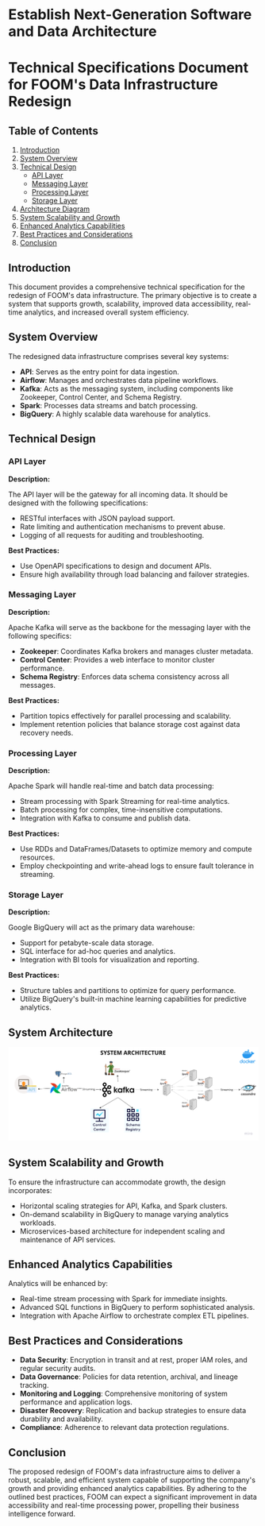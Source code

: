 # Establish Next-Generation Software and Data Architecture

# Technical Specifications Document for FOOM's Data Infrastructure Redesign

  

## Table of Contents

  

1. [Introduction](http://#introduction)
2. [System Overview](http://#system-overview)
3. [Technical Design](http://#technical-design)
    *   [API Layer](http://#api-layer)
    *   [Messaging Layer](http://#messaging-layer)
    *   [Processing Layer](http://#processing-layer)
    *   [Storage Layer](http://#storage-layer)
4. [Architecture Diagram](http://#architecture-diagram)
5. [System Scalability and Growth](http://#system-scalability-and-growth)
6. [Enhanced Analytics Capabilities](http://#enhanced-analytics-capabilities)
7. [Best Practices and Considerations](http://#best-practices-and-considerations)
8. [Conclusion](http://#conclusion)

  

## Introduction

  

This document provides a comprehensive technical specification for the redesign of FOOM's data infrastructure. The primary objective is to create a system that supports growth, scalability, improved data accessibility, real-time analytics, and increased overall system efficiency.

  

## System Overview

  

The redesigned data infrastructure comprises several key systems:

  

*   **API**: Serves as the entry point for data ingestion.
*   **Airflow**: Manages and orchestrates data pipeline workflows.
*   **Kafka**: Acts as the messaging system, including components like Zookeeper, Control Center, and Schema Registry.
*   **Spark**: Processes data streams and batch processing.
*   **BigQuery**: A highly scalable data warehouse for analytics.

  

## Technical Design

  

### API Layer

  

**Description:**

  

The API layer will be the gateway for all incoming data. It should be designed with the following specifications:

  

*   RESTful interfaces with JSON payload support.
*   Rate limiting and authentication mechanisms to prevent abuse.
*   Logging of all requests for auditing and troubleshooting.

  

**Best Practices:**

  

*   Use OpenAPI specifications to design and document APIs.
*   Ensure high availability through load balancing and failover strategies.

  

### Messaging Layer

  

**Description:**

  

Apache Kafka will serve as the backbone for the messaging layer with the following specifics:

  

*   **Zookeeper**: Coordinates Kafka brokers and manages cluster metadata.
*   **Control Center**: Provides a web interface to monitor cluster performance.
*   **Schema Registry**: Enforces data schema consistency across all messages.

  

**Best Practices:**

  

*   Partition topics effectively for parallel processing and scalability.
*   Implement retention policies that balance storage cost against data recovery needs.

  

### Processing Layer

  

**Description:**

  

Apache Spark will handle real-time and batch data processing:

  

*   Stream processing with Spark Streaming for real-time analytics.
*   Batch processing for complex, time-insensitive computations.
*   Integration with Kafka to consume and publish data.

  

**Best Practices:**

  

*   Use RDDs and DataFrames/Datasets to optimize memory and compute resources.
*   Employ checkpointing and write-ahead logs to ensure fault tolerance in streaming.

  

### Storage Layer

  

**Description:**

  

Google BigQuery will act as the primary data warehouse:

  

*   Support for petabyte-scale data storage.
*   SQL interface for ad-hoc queries and analytics.
*   Integration with BI tools for visualization and reporting.

  

**Best Practices:**

  

*   Structure tables and partitions to optimize for query performance.
*   Utilize BigQuery's built-in machine learning capabilities for predictive analytics.

  

## System Architecture
<img src="Data engineering architecture.png">
  

  

## System Scalability and Growth

  

To ensure the infrastructure can accommodate growth, the design incorporates:

  

*   Horizontal scaling strategies for API, Kafka, and Spark clusters.
*   On-demand scalability in BigQuery to manage varying analytics workloads.
*   Microservices-based architecture for independent scaling and maintenance of API services.

  

## Enhanced Analytics Capabilities

  

Analytics will be enhanced by:

  

*   Real-time stream processing with Spark for immediate insights.
*   Advanced SQL functions in BigQuery to perform sophisticated analysis.
*   Integration with Apache Airflow to orchestrate complex ETL pipelines.

  

## Best Practices and Considerations

  

*   **Data Security**: Encryption in transit and at rest, proper IAM roles, and regular security audits.
*   **Data Governance**: Policies for data retention, archival, and lineage tracking.
*   **Monitoring and Logging**: Comprehensive monitoring of system performance and application logs.
*   **Disaster Recovery**: Replication and backup strategies to ensure data durability and availability.
*   **Compliance**: Adherence to relevant data protection regulations.

  

## Conclusion

  

The proposed redesign of FOOM's data infrastructure aims to deliver a robust, scalable, and efficient system capable of supporting the company's growth and providing enhanced analytics capabilities. By adhering to the outlined best practices, FOOM can expect a significant improvement in data accessibility and real-time processing power, propelling their business intelligence forward.
